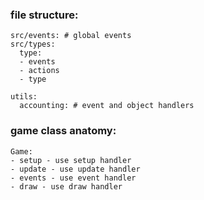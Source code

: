 

### file structure: 
```
src/events: # global events
src/types: 
  type:
  - events
  - actions 
  - type

utils:
  accounting: # event and object handlers 
```

### game class anatomy:
```
Game: 
- setup - use setup handler 
- update - use update handler 
- events - use event handler 
- draw - use draw handler 
```
